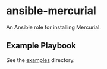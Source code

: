 # ansible-mercurial

An Ansible role for installing Mercurial.

## Example Playbook

See the [examples](./examples/) directory.
